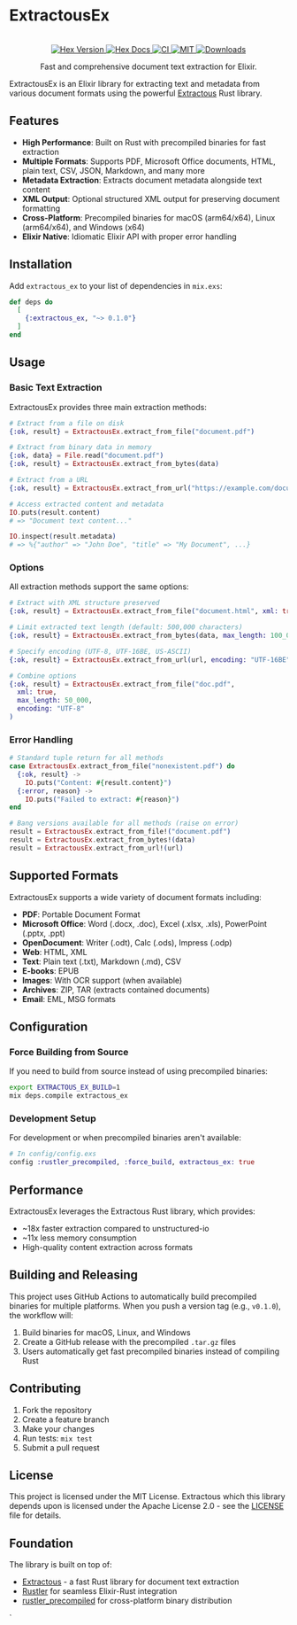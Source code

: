 # ExtractousEx

<!-- MDOC -->

<div align="center">
  <br>

  <a href="https://hex.pm/packages/extractous_ex">
    <img alt="Hex Version" src="https://img.shields.io/hexpm/v/extractous_ex">
  </a>

  <a href="https://hexdocs.pm/extractous_ex">
    <img alt="Hex Docs" src="http://img.shields.io/badge/hex.pm-docs-green.svg?style=flat">
  </a>

  <a href="https://github.com/Valian/extractous_ex/actions">
    <img alt="CI" src="https://github.com/Valian/extractous_ex/workflows/Release/badge.svg">
  </a>

  <a href="https://opensource.org/licenses/MIT">
    <img alt="MIT" src="https://img.shields.io/hexpm/l/extractous_ex">
  </a>

  <a href="https://hex.pm/packages/extractous_ex">
    <img alt="Downloads" src="https://img.shields.io/hexpm/dt/extractous_ex">
  </a>

  <p align="center">Fast and comprehensive document text extraction for Elixir.</p>
</div>

ExtractousEx is an Elixir library for extracting text and metadata from various document formats using the powerful [Extractous](https://github.com/yobix-ai/extractous) Rust library.

## Features

- **High Performance**: Built on Rust with precompiled binaries for fast extraction
- **Multiple Formats**: Supports PDF, Microsoft Office documents, HTML, plain text, CSV, JSON, Markdown, and many more
- **Metadata Extraction**: Extracts document metadata alongside text content
- **XML Output**: Optional structured XML output for preserving document formatting
- **Cross-Platform**: Precompiled binaries for macOS (arm64/x64), Linux (arm64/x64), and Windows (x64)
- **Elixir Native**: Idiomatic Elixir API with proper error handling

## Installation

Add `extractous_ex` to your list of dependencies in `mix.exs`:

```elixir
def deps do
  [
    {:extractous_ex, "~> 0.1.0"}
  ]
end
```

## Usage

### Basic Text Extraction

ExtractousEx provides three main extraction methods:

```elixir
# Extract from a file on disk
{:ok, result} = ExtractousEx.extract_from_file("document.pdf")

# Extract from binary data in memory
{:ok, data} = File.read("document.pdf")
{:ok, result} = ExtractousEx.extract_from_bytes(data)

# Extract from a URL
{:ok, result} = ExtractousEx.extract_from_url("https://example.com/document.pdf")

# Access extracted content and metadata
IO.puts(result.content)
# => "Document text content..."

IO.inspect(result.metadata)
# => %{"author" => "John Doe", "title" => "My Document", ...}
```

### Options

All extraction methods support the same options:

```elixir
# Extract with XML structure preserved
{:ok, result} = ExtractousEx.extract_from_file("document.html", xml: true)

# Limit extracted text length (default: 500,000 characters)
{:ok, result} = ExtractousEx.extract_from_bytes(data, max_length: 100_000)

# Specify encoding (UTF-8, UTF-16BE, US-ASCII)
{:ok, result} = ExtractousEx.extract_from_url(url, encoding: "UTF-16BE")

# Combine options
{:ok, result} = ExtractousEx.extract_from_file("doc.pdf",
  xml: true,
  max_length: 50_000,
  encoding: "UTF-8"
)
```

### Error Handling

```elixir
# Standard tuple return for all methods
case ExtractousEx.extract_from_file("nonexistent.pdf") do
  {:ok, result} ->
    IO.puts("Content: #{result.content}")
  {:error, reason} ->
    IO.puts("Failed to extract: #{reason}")
end

# Bang versions available for all methods (raise on error)
result = ExtractousEx.extract_from_file!("document.pdf")
result = ExtractousEx.extract_from_bytes!(data)
result = ExtractousEx.extract_from_url!(url)
```

## Supported Formats

ExtractousEx supports a wide variety of document formats including:

- **PDF**: Portable Document Format
- **Microsoft Office**: Word (.docx, .doc), Excel (.xlsx, .xls), PowerPoint (.pptx, .ppt)
- **OpenDocument**: Writer (.odt), Calc (.ods), Impress (.odp)
- **Web**: HTML, XML
- **Text**: Plain text (.txt), Markdown (.md), CSV
- **E-books**: EPUB
- **Images**: With OCR support (when available)
- **Archives**: ZIP, TAR (extracts contained documents)
- **Email**: EML, MSG formats

## Configuration

### Force Building from Source

If you need to build from source instead of using precompiled binaries:

```bash
export EXTRACTOUS_EX_BUILD=1
mix deps.compile extractous_ex
```

### Development Setup

For development or when precompiled binaries aren't available:

```elixir
# In config/config.exs
config :rustler_precompiled, :force_build, extractous_ex: true
```

## Performance

ExtractousEx leverages the Extractous Rust library, which provides:

- ~18x faster extraction compared to unstructured-io
- ~11x less memory consumption
- High-quality content extraction across formats


## Building and Releasing

This project uses GitHub Actions to automatically build precompiled binaries for multiple platforms. When you push a version tag (e.g., `v0.1.0`), the workflow will:

1. Build binaries for macOS, Linux, and Windows
2. Create a GitHub release with the precompiled `.tar.gz` files
3. Users automatically get fast precompiled binaries instead of compiling Rust

## Contributing

1. Fork the repository
2. Create a feature branch
3. Make your changes
4. Run tests: `mix test`
5. Submit a pull request

## License

This project is licensed under the MIT License. Extractous which this library depends upon is licensed under the Apache License 2.0 - see the [LICENSE](https://github.com/yobix-ai/extractous/blob/main/LICENSE) file for details.

## Foundation

The library is built on top of:

- [Extractous](https://github.com/yobix-ai/extractous) - a fast Rust library for document text extraction
- [Rustler](https://github.com/rusterlium/rustler) for seamless Elixir-Rust integration
- [rustler_precompiled](https://github.com/philss/rustler_precompiled) for cross-platform binary distribution

<!-- MDOC -->

`